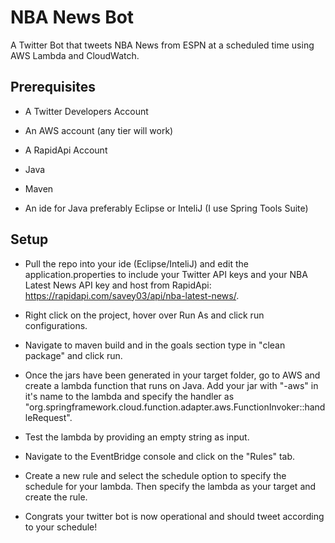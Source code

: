# NBA News Bot
A Twitter Bot that tweets NBA News from ESPN at a scheduled time using AWS Lambda and CloudWatch.

## Prerequisites

- A Twitter Developers Account

- An AWS account (any tier will work)

- A RapidApi Account

- Java

- Maven

- An ide for Java preferably Eclipse or InteliJ (I use Spring Tools Suite)

## Setup
- Pull the repo into your ide (Eclipse/InteliJ) and edit the application.properties to include your Twitter API keys and your NBA Latest News API key and host from RapidApi: https://rapidapi.com/savey03/api/nba-latest-news/.

- Right click on the project, hover over Run As and click run configurations.

- Navigate to maven build and in the goals section type in "clean package" and click run.

- Once the jars have been generated in your target folder, go to AWS and create a lambda function that runs on Java. Add your jar with "-aws" in it's name to the lambda and specify the handler as "org.springframework.cloud.function.adapter.aws.FunctionInvoker::handleRequest".

- Test the lambda by providing an empty string as input.

- Navigate to the EventBridge console and click on the "Rules" tab.

- Create a new rule and select the schedule option to specify the schedule for your lambda. Then specify the lambda as your target and create the rule.

- Congrats your twitter bot is now operational and should tweet according to your schedule!

